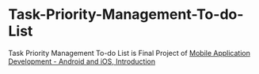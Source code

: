 # Task-Priority-Management-To-do-List
Task Priority Management To-do List is
Final Project of [Mobile Application Development - Android and iOS, Introduction](https://www.ucsc-extension.edu/courses/mobile-application-development-android-and-ios-introduction/)
